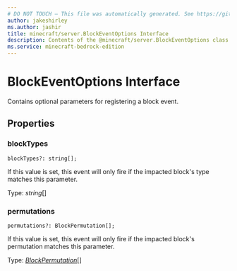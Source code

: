 ```yaml
---
# DO NOT TOUCH — This file was automatically generated. See https://github.com/mojang/minecraftapidocsgenerator to modify descriptions, examples, etc.
author: jakeshirley
ms.author: jashir
title: minecraft/server.BlockEventOptions Interface
description: Contents of the @minecraft/server.BlockEventOptions class.
ms.service: minecraft-bedrock-edition
---
```

# BlockEventOptions Interface

Contains optional parameters for registering a block event.

## Properties

### **blockTypes**
`blockTypes?: string[];`

If this value is set, this event will only fire if the impacted block's type matches this parameter.

Type: *string*[]

### **permutations**
`permutations?: BlockPermutation[];`

If this value is set, this event will only fire if the impacted block's permutation matches this parameter.

Type: [*BlockPermutation*](BlockPermutation.md)[]

